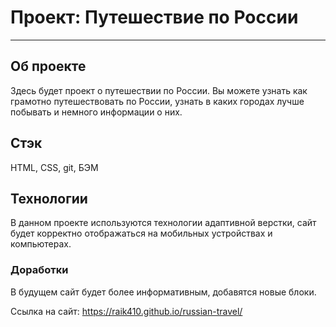 # Проект: Путешествие по России
-----
## Об проекте
Здесь будет проект о путешествии по России.
Вы можете узнать как грамотно путешествовать по России, узнать в каких городах лучше побывать и немного информации о них.

## Стэк
HTML, CSS, git, БЭМ

## Технологии
В данном проекте используются технологии адаптивной верстки, сайт будет корректно отображаться на мобильных устройствах и компьютерах.

### Доработки
В будущем сайт будет более информативным, добавятся новые блоки.

Ссылка на сайт: https://raik410.github.io/russian-travel/

